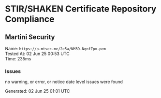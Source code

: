 # STIR/SHAKEN Certificate Repository Compliance

## Martini Security

Name: `https://p.mtsec.me/2e5a/NM3D-NqnfZpx.pem`\
Tested At: 02 Jun 25 00:53 UTC\
Time: 235ms

### Issues

no warning, or error, or notice date level issues were found

Generated: 02 Jun 25 01:01 UTC